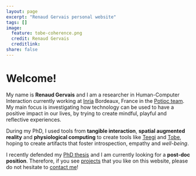 ```yaml
---
layout: page
excerpt: "Renaud Gervais personal website"
tags: []
image:
  feature: tobe-coherence.png
  credit: Renaud Gervais
  creditlink: 
share: false
---
```


# Welcome!
My name is **Renaud Gervais** and I am a researcher in Human-Computer Interaction currently working at [Inria](http://www.inria.fr) Bordeaux, France in the [Potioc team](http://team.inria.fr/potioc/). My main focus is investigating how technology can be used to have a positive impact in our lives, by trying to create mindful, playful and reflective experiences.

During my PhD, I used tools from **tangible interaction**, **spatial augmented reality** and **physiological computing** to create tools like [Teegi](/teegi-tangible-eeg-interface/) and [Tobe](/tobe/), hoping to create artifacts that foster introspection, empathy and *well-being*.

I recently defended my [PhD thesis](/thesis/) and I am currently looking for a **post-doc position**. Therefore, if you see [projects](/projects/) that you like on this website, please do not hesitate to [contact me](mailto:renaud.gervais@gmail.com)!